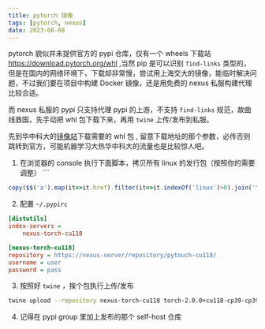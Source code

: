 ```yaml
---
title: pytorch 镜像
tags: [pytorch, nexus]
date: 2023-08-08
---
```


pytorch 貌似并未提供官方的 pypi 仓库，仅有一个 wheels 下载站 https://download.pytorch.org/whl ,当然 pip 是可以识别 `find-links` 类型的，但是在国内的网络环境下，下载却非常慢，尝试用上海交大的镜像，能临时解决问题，不过我们要在项目中构建 Docker 镜像，还是用免费的 nexus 私服构建代理比较合适。

而 nexus 私服的 pypi 只支持代理 pypi 的上游，不支持 `find-links` 规范，故曲线救国，先手动把 whl 包下载下来，再用 `twine` 上传/发布到私服。

先到华中科大的[镜像站](https://mirror.sjtu.edu.cn/pytorch-wheels/cu118/?mirror_intel_list)下载需要的 whl 包 , 留意下载地址的那个参数，必传否则跳转到官方，可能机器学习大热华中科大的流量也是比较惊人吧。

1. 在浏览器的 console 执行下面脚本，拷贝所有 linux 的发行包（按照你的需要调整） ```

```js
copy($$('a').map(it=>it.href).filter(it=>it.indexOf('linux')>0).join('\n'))
```

2. 配置 `~/.pypirc`

```ini
[distutils]
index-servers =
    nexus-torch-cu118

[nexus-torch-cu118]
repository = https://nexus-server/repository/pytouch-cu118/
username = user
password = pass
```

3. 按照好 `twine` ，挨个包执行上传/发布

```bash
twine upload --repository nexus-torch-cu118 torch-2.0.0+cu118-cp39-cp39-linux_x86_64.whl
```

4. 记得在 pypi group 里加上发布的那个 self-host 仓库


